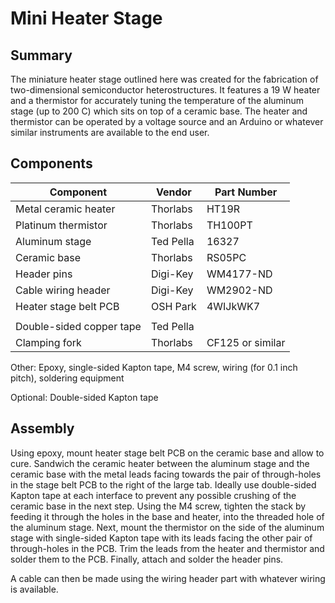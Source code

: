 # Mini Heater Stage

## Summary

The miniature heater stage outlined here was created for the fabrication of two-dimensional semiconductor heterostructures. It features a 19 W heater and a thermistor for accurately tuning the temperature of the aluminum stage (up to 200 C) which sits on top of a ceramic base. The heater and thermistor can be operated by a voltage source and an Arduino or whatever similar instruments are available to the end user. 

## Components

| Component | Vendor | Part Number |
|---|---|---|
| Metal ceramic heater | Thorlabs | HT19R |
| Platinum thermistor | Thorlabs | TH100PT |
| Aluminum stage | Ted Pella | 16327 |
| Ceramic base | Thorlabs | RS05PC |
| Header pins | Digi-Key | WM4177-ND |
| Cable wiring header | Digi-Key | WM2902-ND |
| Heater stage belt PCB | OSH Park | 4WIJkWK7 |
| | | |
| Double-sided copper tape | Ted Pella | |
| Clamping fork | Thorlabs | CF125 or similar |

Other: Epoxy, single-sided Kapton tape, M4 screw, wiring (for 0.1 inch pitch), soldering equipment

Optional: Double-sided Kapton tape

## Assembly

Using epoxy, mount heater stage belt PCB on the ceramic base and allow to cure. Sandwich the ceramic heater between the aluminum stage and the ceramic base with the metal leads facing towards  the pair of through-holes in the stage belt PCB to the right of the large tab. Ideally use double-sided Kapton tape at each interface to prevent any possible crushing of the ceramic base in the next step. Using the M4 screw, tighten the stack by feeding it through the holes in the base and heater, into the threaded hole of the aluminum stage. Next, mount the thermistor on the side of the aluminum stage with single-sided Kapton tape with its leads facing the other pair of through-holes in the PCB. Trim the leads from the heater and thermistor and solder them to the PCB. Finally, attach and solder the header pins.

A cable can then be made using the wiring header part with whatever wiring is available.
